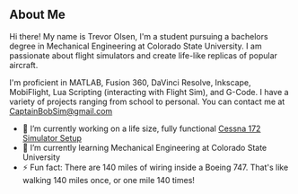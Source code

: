 ## About Me
Hi there! My name is Trevor Olsen, I'm a student pursuing a bachelors degree in Mechanical Engineering at Colorado State University. I am passionate about flight simulators and create life-like replicas of popular aircraft.

I'm proficient in MATLAB, Fusion 360, DaVinci Resolve, Inkscape, MobiFlight, Lua Scripting (interacting with Flight Sim), and G-Code. I have a variety of projects ranging from school to personal. You can contact me at CaptainBobSim@gmail.com

- 🔭 I’m currently working on a life size, fully functional [Cessna 172 Simulator Setup](https://github.com/CaptainBobSim/The-Cessna-172-Project-V3)
- 🌱 I’m currently learning Mechanical Engineering at Colorado State University
- ⚡ Fun fact: There are 140 miles of wiring inside a Boeing 747. That's like walking 140 miles once, or one mile 140 times!
